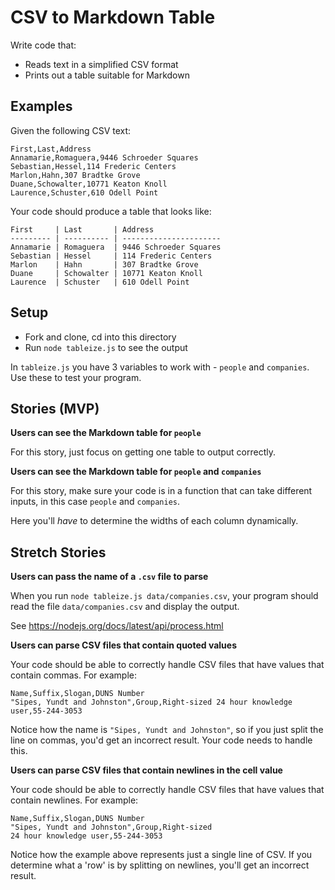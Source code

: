 # CSV to Markdown Table

Write code that:

* Reads text in a simplified CSV format
* Prints out a table suitable for Markdown

## Examples

Given the following CSV text:

```
First,Last,Address
Annamarie,Romaguera,9446 Schroeder Squares
Sebastian,Hessel,114 Frederic Centers
Marlon,Hahn,307 Bradtke Grove
Duane,Schowalter,10771 Keaton Knoll
Laurence,Schuster,610 Odell Point
```

Your code should produce a table that looks like:

```
First     | Last       | Address
--------- | ---------- | ----------------------
Annamarie | Romaguera  | 9446 Schroeder Squares
Sebastian | Hessel     | 114 Frederic Centers  
Marlon    | Hahn       | 307 Bradtke Grove
Duane     | Schowalter | 10771 Keaton Knoll
Laurence  | Schuster   | 610 Odell Point
```

## Setup

* Fork and clone, cd into this directory
* Run `node tableize.js` to see the output

In `tableize.js` you have 3 variables to work with - `people` and `companies`.  Use these to test your program.

## Stories (MVP)

**Users can see the Markdown table for `people`**

For this story, just focus on getting one table to output correctly.

**Users can see the Markdown table for `people` and `companies`**

For this story, make sure your code is in a function that can take different inputs, in this case `people` and `companies`.

Here you'll _have_ to determine the widths of each column dynamically.

## Stretch Stories

**Users can pass the name of a `.csv` file to parse**

When you run `node tableize.js data/companies.csv`, your program should read the file `data/companies.csv` and display the output.

See https://nodejs.org/docs/latest/api/process.html

**Users can parse CSV files that contain quoted values**

Your code should be able to correctly handle CSV files that have values that contain commas.  For example:

```
Name,Suffix,Slogan,DUNS Number
"Sipes, Yundt and Johnston",Group,Right-sized 24 hour knowledge user,55-244-3053
```

Notice how the name is `"Sipes, Yundt and Johnston"`, so if you just split the line on commas, you'd get an incorrect result.  Your code needs to handle this.

**Users can parse CSV files that contain newlines in the cell value**

Your code should be able to correctly handle CSV files that have values that contain newlines.  For example:

```
Name,Suffix,Slogan,DUNS Number
"Sipes, Yundt and Johnston",Group,Right-sized
24 hour knowledge user,55-244-3053
```

Notice how the example above represents just a single line of CSV.  If you determine what a 'row' is by splitting on newlines, you'll get an incorrect result.
